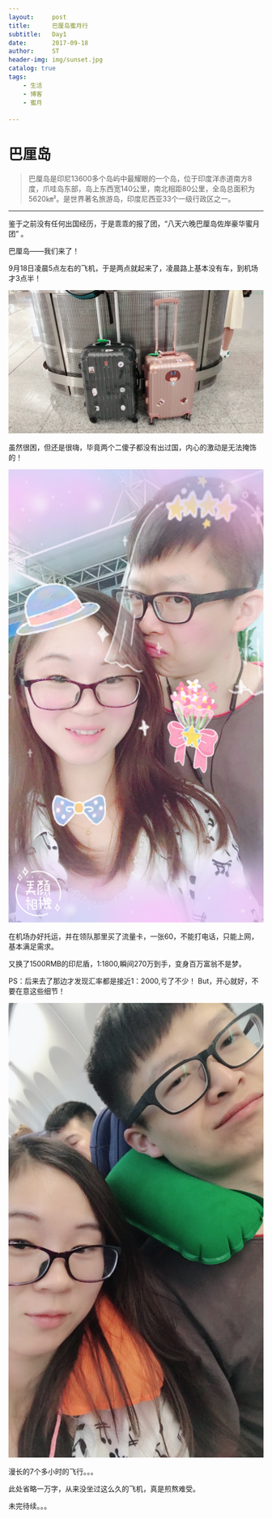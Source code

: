 ```yaml
---
layout:     post
title:      巴厘岛蜜月行
subtitle:   Day1 
date:       2017-09-18
author:     ST
header-img: img/sunset.jpg
catalog: true
tags:
    - 生活
    - 博客
    - 蜜月
    
---
```


# 巴厘岛
>巴厘岛是印尼13600多个岛屿中最耀眼的一个岛，位于印度洋赤道南方8度，爪哇岛东部，岛上东西宽140公里，南北相距80公里，全岛总面积为5620㎞²。是世界著名旅游岛，印度尼西亚33个一级行政区之一。
***

鉴于之前没有任何出国经历，于是乖乖的报了团，“八天六晚巴厘岛佐岸豪华蜜月团” 。

巴厘岛——我们来了！

9月18日凌晨5点左右的飞机，于是两点就起来了，凌晨路上基本没有车，到机场才3点半！

![](/img/post/miyue00.jpg)

虽然很困，但还是很嗨，毕竟两个二傻子都没有出过国，内心的激动是无法掩饰的！

![](/img/post/miyue01.jpg)

在机场办好托运，并在领队那里买了流量卡，一张60，不能打电话，只能上网，基本满足需求。

又换了1500RMB的印尼盾，1:1800,瞬间270万到手，变身百万富翁不是梦。

PS：后来去了那边才发现汇率都是接近1：2000,亏了不少！ But，开心就好，不要在意这些细节！

![](/img/post/miyue02.jpg)

漫长的7个多小时的飞行。。。

此处省略一万字，从来没坐过这么久的飞机，真是煎熬难受。

未完待续。。。